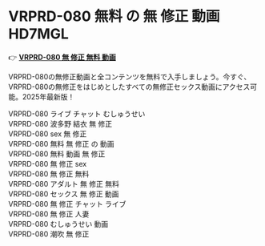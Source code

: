 # VRPRD-080 無料 の 無 修正 動画 HD7MGL

👉 [**VRPRD-080 無 修正 無料 動画**](https://javleaks.cc?utm_medium=jp)

VRPRD-080の無修正動画と全コンテンツを無料で入手しましょう。今すぐ、VRPRD-080の無修正をはじめとしたすべての無修正セックス動画にアクセス可能。2025年最新版！

VRPRD-080 ライブ チャット むしゅうせい<br>
VRPRD-080 波多野 結衣 無 修正<br>
VRPRD-080 sex 無 修正<br>
VRPRD-080 無料 無 修正 の 動画<br>
VRPRD-080 無料 動画 無 修正<br>
VRPRD-080 無 修正 sex<br>
VRPRD-080 無 修正 無料<br>
VRPRD-080 アダルト 無 修正 無料<br>
VRPRD-080 セックス 無 修正 動画<br>
VRPRD-080 無 修正 チャット ライブ<br>
VRPRD-080 無 修正 人妻<br>
VRPRD-080 むしゅうせい 動画<br>
VRPRD-080 潮吹 無 修正<br>
